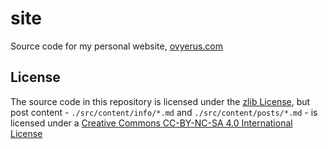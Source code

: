 # site

Source code for my personal website, [ovyerus.com](https://ovyerus.com)

## License

The source code in this repository is licensed under the
[zlib License](./LICENSE), but post content - `./src/content/info/*.md` and
`./src/content/posts/*.md` - is licensed under a
[Creative Commons CC-BY-NC-SA 4.0 International License](https://creativecommons.org/licenses/by-nc-sa/4.0/)
